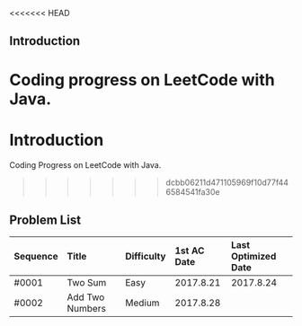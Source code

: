 <<<<<<< HEAD
## Introduction
Coding progress on LeetCode with Java.
=======
# Introduction
Coding Progress on LeetCode with Java.
>>>>>>> dcbb06211d471105969f10d77f446584541fa30e

## Problem List

| Sequence | Title | Difficulty | 1st AC Date | Last Optimized Date |
|:---------|:------|:-----------|:------------|:--------------------|
| #0001 | Two Sum | Easy | 2017.8.21 | 2017.8.24 |
| #0002 | Add Two Numbers | Medium | 2017.8.28 |  |

